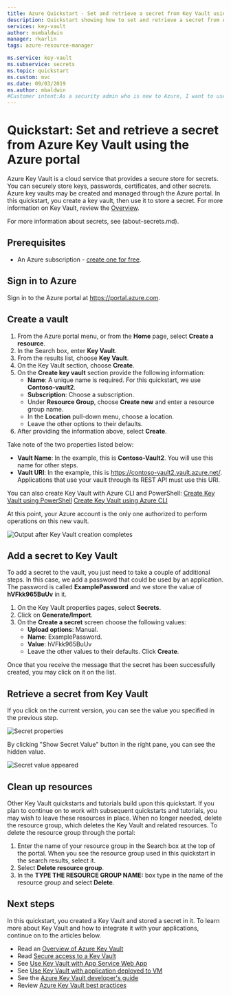 ```yaml
---
title: Azure Quickstart - Set and retrieve a secret from Key Vault using Azure portal | Microsoft Docs
description: Quickstart showing how to set and retrieve a secret from Azure Key Vault using the Azure portal
services: key-vault
author: msmbaldwin
manager: rkarlin
tags: azure-resource-manager

ms.service: key-vault
ms.subservice: secrets
ms.topic: quickstart
ms.custom: mvc
ms.date: 09/03/2019
ms.author: mbaldwin
#Customer intent:As a security admin who is new to Azure, I want to use Key Vault to securely store keys and passwords in Azure
---
```

# Quickstart: Set and retrieve a secret from Azure Key Vault using the Azure portal

Azure Key Vault is a cloud service that provides a secure store for secrets. You can securely store keys, passwords, certificates, and other secrets. Azure key vaults may be created and managed through the Azure portal. In this quickstart, you create a key vault, then use it to store a secret. For more information on Key Vault, review the [Overview](../general/overview.md).

For more information about secrets, see (about-secrets.md).

## Prerequisites

- An Azure subscription - [create one for free](https://azure.microsoft.com/free/?WT.mc_id=A261C142F).

## Sign in to Azure

Sign in to the Azure portal at https://portal.azure.com.

## Create a vault

1. From the Azure portal menu, or from the **Home** page, select **Create a resource**.
2. In the Search box, enter **Key Vault**.
3. From the results list, choose **Key Vault**.
4. On the Key Vault section, choose **Create**.
5. On the **Create key vault** section provide the following information:
    - **Name**: A unique name is required. For this quickstart, we use **Contoso-vault2**. 
    - **Subscription**: Choose a subscription.
    - Under **Resource Group**, choose **Create new** and enter a resource group name.
    - In the **Location** pull-down menu, choose a location.
    - Leave the other options to their defaults.
6. After providing the information above, select **Create**.

Take note of the two properties listed below:

* **Vault Name**: In the example, this is **Contoso-Vault2**. You will use this name for other steps.
* **Vault URI**: In the example, this is https://contoso-vault2.vault.azure.net/. Applications that use your vault through its REST API must use this URI.

You can also create Key Vault with Azure CLI and PowerShell:
[Create Key Vault using PowerShell](../general/quick-create-powershell.md)
[Create Key Vault using Azure CLI](../general/quick-create-cli.md)

At this point, your Azure account is the only one authorized to perform operations on this new vault.

![Output after Key Vault creation completes](../media/quick-create-portal/vault-properties.png)

## Add a secret to Key Vault

To add a secret to the vault, you just need to take a couple of additional steps. In this case, we add a password that could be used by an application. The password is called **ExamplePassword** and we store the value of **hVFkk965BuUv** in it.

1. On the Key Vault properties pages, select **Secrets**.
2. Click on **Generate/Import**.
3. On the **Create a secret** screen choose the following values:
    - **Upload options**: Manual.
    - **Name**: ExamplePassword.
    - **Value**: hVFkk965BuUv
    - Leave the other values to their defaults. Click **Create**.

Once that you receive the message that the secret has been successfully created, you may click on it on the list. 

## Retrieve a secret from Key Vault

If you click on the current version, you can see the value you specified in the previous step.

![Secret properties](../media/quick-create-portal/current-version-hidden.png)

By clicking "Show Secret Value" button in the right pane, you can see the hidden value. 

![Secret value appeared](../media/quick-create-portal/current-version-shown.png)

## Clean up resources

Other Key Vault quickstarts and tutorials build upon this quickstart. If you plan to continue on to work with subsequent quickstarts and tutorials, you may wish to leave these resources in place.
When no longer needed, delete the resource group, which deletes the Key Vault and related resources. To delete the resource group through the portal:

1. Enter the name of your resource group in the Search box at the top of the portal. When you see the resource group used in this quickstart in the search results, select it.
2. Select **Delete resource group**.
3. In the **TYPE THE RESOURCE GROUP NAME:** box type in the name of the resource group and select **Delete**.


## Next steps

In this quickstart, you created a Key Vault and stored a secret in it. To learn more about Key Vault and how to integrate it with your applications, continue on to the articles below.

- Read an [Overview of Azure Key Vault](../general/overview.md)
- Read [Secure access to a Key Vault](../general/secure-your-key-vault.md)
- See [Use Key Vault with App Service Web App](../general/tutorial-net-create-vault-azure-web-app.md)
- See [Use Key Vault with application deployed to VM](../general/tutorial-net-virtual-machine)
- See the [Azure Key Vault developer's guide](../general/developers-guide.md)
- Review [Azure Key Vault best practices](../general/best-practices.md)
